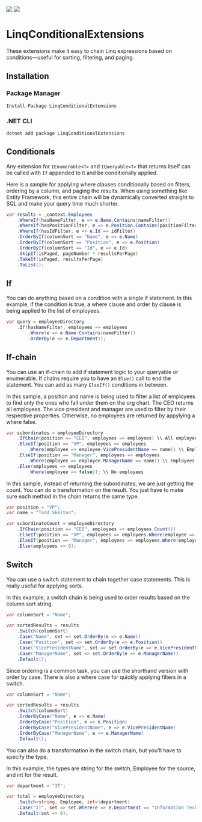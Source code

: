 [![](https://img.shields.io/nuget/v/LinqConditionalExtensions.svg)](https://www.nuget.org/packages/LinqConditionalExtensions) [![](https://img.shields.io/nuget/vpre/LinqConditionalExtensions.svg)](https://www.nuget.org/packages/LinqConditionalExtensions)

# LinqConditionalExtensions
These extensions make it easy to chain Linq expressions based on conditions—useful for sorting, filtering, and paging.

## Installation
### Package Manager
`Install-Package LinqConditionalExtensions`

### .NET CLI
`dotnet add package LinqConditionalExtensions`

## Conditionals
Any extension for `IEnumerable<T>` and `IQueryable<T>` that returns itself can be called with `If` appended to it and be conditionally applied.

Here is a sample for applying where clauses conditionally based on filters, ordering by a column, and paging the results. When using something like Entity Framework, this entire chain will be dynamically converted straight to SQL and make your query time much shorter.
```csharp
var results = _context.Employees
	.WhereIf(hasNameFilter, e => e.Name.Contains(nameFilter))
	.WhereIf(hasPositionFilter, e => e.Position.Contains(positionFilter))
	.WhereIf(hasIdFilter, e => e.Id == idFilter)
	.OrderByIf(columnSort == "Name", e => e.Name)
	.OrderByIf(columnSort == "Position", e => e.Position)
	.OrderByIf(columnSort == "Id", e => e.Id)
	.SkipIf(isPaged, pageNumber * resultsPerPage)
	.TakeIf(isPaged, resultsPerPage)
	.ToList();
```

## If
You can do anything based on a condition with a single if statement. In this example, if the condition is true, a where clause and order by clause is being applied to the list of employees.

```csharp
var query = employeeDirectory
    .If(hasNameFilter, employees => employees
        .Where(e => e.Name.Contains(nameFilter))
        .OrderBy(e => e.Department));
```

## If-chain
You can use an if-chain to add if statement logic to your queryable or enumerable. If chains require you to have an `Else()` call to end the statement. You can add as many `ElseIf()` conditions in between.

In this sample, a position and name is being used to filter a list of employees to find only the ones who fall under them on the org chart. The CEO returns all employees. The vice president and manager are used to filter by their respective properties. Otherwise, no employees are returned by appylying a where false.

```csharp
var subordinates = employeeDirectory
	.IfChain(position == "CEO", employees => employees) \\ All employees are under the CEO
	.ElseIf(position == "VP", employees => employees
		.Where(employee => employee.VicePresidentName == name))	\\ Employees that have a vice president with the passed name
	.ElseIf(position == "Manager", employees => employees
		.Where(employee => employee.ManagerName == name)) \\ Employees that have a manager with the passed name
	.Else(employees => employees
		.Where(employee => false)); \\ No employees
```

In this sample, instead of returning the subordinates, we are just getting the count. You can do a transformation on the result. You just have to make sure each method in the chain returns the same type.

```csharp
var position = "VP";
var name = "Todd Skelton";

var subordinateCount = employeeDirectory
	.IfChain(position == "CEO", employees => employees.Count())
	.ElseIf(position == "VP", employees => employees.Where(employee => employee.VicePresidentName == name).Count())
	.ElseIf(position == "Manager", employees => employees.Where(employee => employee.ManagerName == name).Count())
	.Else(employees => 0);
```

## Switch
You can use a switch statement to chain together case statements. This is really useful for applying sorts.

In this example, a switch chain is being used to order results based on the column sort string.

```csharp
var columnSort = "Name";

var sortedResults = results
	.Switch(columnSort)
	.Case("Name", set => set.OrderBy(e => e.Name))
	.Case("Position", set => set.OrderBy(e => e.Position))
	.Case("VicePresidentName", set => set.OrderBy(e => e.VicePresidentName))
	.Case("ManagerName", set => set.OrderBy(e => e.ManagerName))
	.Default();
```

Since ordering is a common task, you can use the shorthand version with order by case. There is also a where case for quickly applying filters in a switch.

```csharp
var columnSort = "Name";

var sortedResults = results
    .Switch(columnSort)
    .OrderByCase("Name", e => e.Name)
    .OrderByCase("Position", e => e.Position)
    .OrderByCase("VicePresidentName", e => e.VicePresidentName)
    .OrderByCase("ManagerName", e => e.ManagerName)
    .Default();
```

You can also do a transformation in the switch chain, but you'll have to specify the type.

In this example, the types are string for the switch, Employee for the source, and int for the result.

```csharp
var department = "IT";

var total = employeeDirectory
	.Switch<string, Employee, int>(department)
	.Case("IT", set => set.Where(e => e.Department == "Information Technology").Count())
	.Default(set => 0);
```
